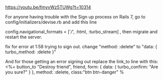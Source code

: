 https://youtu.be/fmyvWz5TUWg?t=10314

For anyone having trouble with the Sign up process on Rails 7, go to config/initializers/devise.rb and add this line

config.navigational_formats = ['*/*', :html, :turbo_stream] , then migrate and restart the server.

fix for error at 1:58 trying to sign out. change "method: :delete" to "data: { turbo_method: :delete }"

And for those getting an error signing out replace the link_to line with this:
<%= button_to "Destroy friend", friend, form: { data: { turbo_confirm: "Are you sure?" } }, method: :delete, class:"btn btn-danger" %